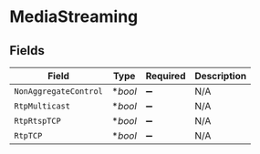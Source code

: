 # MediaStreaming


## Fields

| Field                 | Type                  | Required              | Description           |
| --------------------- | --------------------- | --------------------- | --------------------- |
| `NonAggregateControl` | **bool*               | :heavy_minus_sign:    | N/A                   |
| `RtpMulticast`        | **bool*               | :heavy_minus_sign:    | N/A                   |
| `RtpRtspTCP`          | **bool*               | :heavy_minus_sign:    | N/A                   |
| `RtpTCP`              | **bool*               | :heavy_minus_sign:    | N/A                   |